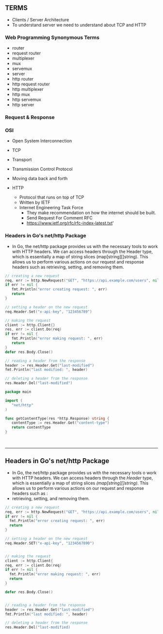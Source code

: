 
## TERMS
- Clients / Server Architecture
- To understand server we need to understand about TCP and HTTP 


### Web Programming Synonymous Terms
 - router
 - request router
 - multiplexer
 - mux
 - servemux
 - server
 - http router
 - http request router
 - http multiplexer
 - http mux
 - http servemux
 - http server



### Request & Response


### OSI
 - Open System Interconnection 

 - TCP
  - Transport
  - Transmission Control Protocol
  - Moving data back and forth
- HTTP
  - Protocol that runs on top of TCP
  - Written by IETF
  - Internet Engineering Task Force
    - They make recommendation on how the internet should be built.
    - Send Request For Comment RFC
    - https://www.ietf.org/rfc/rfc-index-latest.txt'


### Headers in Go's net/http Package
 - In Go, the net/http package provides us with the necessary tools to work with HTTP headers. We can access headers through the Header type, which is essentially a map of string slices (map[string][]string). This allows us to perform various actions on our request and response headers such as retrieving, setting, and removing them.
 ```go
// creating a new request
req, err := http.NewRequest("GET", "https://api.example.com/users", nil)
if err != nil {
	fmt.Println("error creating request: ", err)
	return
}

// setting a header on the new request
req.Header.Set("x-api-key", "123456789")

// making the request
client := http.Client{}
res, err := client.Do(req)
if err != nil {
	fmt.Println("error making request: ", err)
	return
}
defer res.Body.Close()

// reading a header from the response
header := res.Header.Get("last-modified")
fmt.Println("last modified: ", header)

// deleting a header from the response
res.Header.Del("last-modified")
 ```

 ```go
package main

import (
	"net/http"
)

func getContentType(res *http.Response) string {
	contentType := res.Header.Get("content-type")
	return contentType
}

 ```


<br>
<hr>

## Headers in Go's net/http Package
- In Go, the *net/http* package provides us with the necessary tools o work with HTTP headers. We can access headers through the *Header* type, which is essentially a map of string slices *(map[string][]string)*. This allows us to perform various actions on our request and response headers such as :
- retrieving, setting, and removing them.

```go
// creating a new request
req, err := http.NewRequest("GET", "https://api.example.com/users", nil)
if err != nil {
  fmt.Println("error creating request: ", err)
  return
}

// setting a header on the new request
req.Header.SET("x-api-key", "1234567890")


// making the request
client := http.Client{
req, err := client.Do(req)
if err != nil {
  fmt.Println("error making request: ", err)
  return
}

defer res.Body.Close()


// reading a header from the response
header := res.Header.Get("last-modified")
fmt.Println("last modified: ", header)

// deleting a header from the response
res.Header.Del("last-modified)








```
